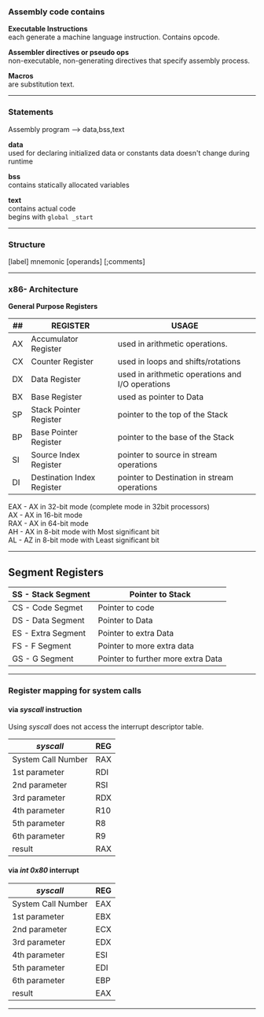   ### **Assembly code contains**

  **Executable Instructions**  
  each generate a machine language instruction. Contains opcode.  

  **Assembler directives or pseudo ops**  
  non-executable, non-generating directives that specify assembly process.  

  **Macros**   
  are substitution text.


-----------
  ### **Statements**

  Assembly program --> data,bss,text

  **data**  
    used for declaring initialized data or constants
    data doesn't change during runtime

  **bss**  
    contains statically allocated variables

  **text**   
    contains actual code  
    begins with `global _start`  

-------------
  ### Structure

  [label] mnemonic [operands] [;comments]

---------------
  ### x86- Architecture

  **General Purpose Registers**

  | ## | **REGISTER**               |  **USAGE**                                        |
  |----|----------------------------|----------------------------------------------------|
  | AX | Accumulator Register       |  used in arithmetic operations.                   |
  | CX | Counter Register           |  used in loops and shifts/rotations               |
  | DX | Data Register              |  used in arithmetic operations and I/O operations |
  | BX | Base Register              |  used as pointer to Data                          |
  | SP | Stack Pointer Register     |  pointer to the top of the Stack                  |
  | BP | Base Pointer Register      |  pointer to the base of the Stack                 |
  | SI | Source Index Register      |  pointer to source in stream operations           |
  | DI | Destination Index Register |  pointer to Destination in stream operations      |

  EAX - AX in 32-bit mode (complete mode in 32bit processors)    
  AX  - AX in 16-bit mode  
  RAX - AX in 64-bit mode  
  AH  - AX in 8-bit mode with Most significant bit    
  AL  - AZ in 8-bit mode with Least significant bit  

  -----------

  ## Segment Registers



  | SS - Stack Segment    | Pointer to Stack                   |
  |-----------------------|-------------------------------------|
  | CS - Code Segmet      | Pointer to code                    |
  | DS - Data Segment     | Pointer to Data                    |
  | ES - Extra Segment    | Pointer to extra Data              |
  | FS - F Segment        | Pointer to more extra data         |
  | GS - G Segment        | Pointer to further more extra Data |

----------------
  ### **Register mapping for system calls**  

  #### via *syscall* instruction
  Using *syscall* does not access the interrupt descriptor table.

  | *syscall*           | **REG** |
  |---------------------|---------|
  | System Call Number  | RAX     |
  | 1st parameter       | RDI     |
  | 2nd parameter       | RSI     |
  | 3rd parameter       | RDX     |
  | 4th parameter       | R10     |
  | 5th parameter       | R8      |
  | 6th parameter       | R9      |
  | result              | RAX     |

  #### via *int 0x80* interrupt

  | *syscall*           | **REG** |
  |---------------------|---------|
  | System Call Number  | EAX     |
  | 1st parameter       | EBX     |
  | 2nd parameter       | ECX     |
  | 3rd parameter       | EDX     |
  | 4th parameter       | ESI     |
  | 5th parameter       | EDI     |
  | 6th parameter       | EBP     |
  | result              | EAX     |

------------
